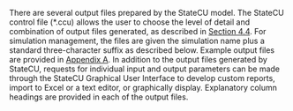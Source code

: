 There are several output files prepared by the StateCU model. The StateCU control file (\*.ccu) allows 
the user to choose the level of detail and combination of output files generated, as described in [Section 4.4](../InputDescription/44.md). 
For simulation management, the files are given the simulation name plus a standard three-character suffix 
as described below.  Example output files are provided in [Appendix A](../AppendixA/A1.md). In addition to the output files 
generated by StateCU, requests for individual input and output parameters can be made through the StateCU 
Graphical User Interface to develop custom reports, import to Excel or a text editor, or graphically display. 
Explanatory column headings are provided in each of the output files. 